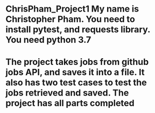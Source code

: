 # ChrisPham_Project1 My name is Christopher Pham. You need to install pytest, and requests library. You need python 3.7
# The project takes jobs from github jobs API, and saves it into a file. It also has two test cases to test the jobs retrieved and saved. The project has all parts completed

